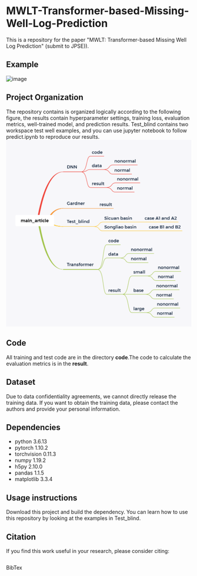 # MWLT-Transformer-based-Missing-Well-Log-Prediction
This is a repository for the paper "MWLT: Transformer-based Missing Well Log Prediction" (submit to JPSE)).
## Example
![image](https://github.com/leilin1995/Higher-Resolution-and-Less-Noisy-Seismic-Images-An-Application-of-Generative-Adversarial-Neural-Net/blob/master/application/k3/crossline.png)

## Project Organization
The repository contains is organized logically according to the following figure, the results contain hyperparameter settings, training loss, evaluation metrics, well-trained model, and prediction results.
Test_blind contains two workspace test well examples, and you can use jupyter notebook to follow predict.ipynb to reproduce our results.
![image](https://github.com/leilin1995/MWLT-Transformer-based-Missing-Well-Log-Prediction/blob/master/main_article.png)


## Code

All training and test code are in the directory **code**.The code to calculate the evaluation metrics is in the **result**.

## Dataset

Due to data confidentiality agreements, we cannot directly release the training data. If you want to obtain the training data, please contact the authors and provide your personal information.

## Dependencies

* python 3.6.13
* pytorch 1.10.2
* torchvision 0.11.3
* numpy 1.19.2
* h5py 2.10.0
* pandas 1.1.5
* matplotlib 3.3.4

## Usage instructions
Download this project and build the dependency.
You can learn how to use this repository by looking at the examples in Test_blind.

## Citation

If you find this work useful in your research, please consider citing:

```

```

BibTex

```html

```
